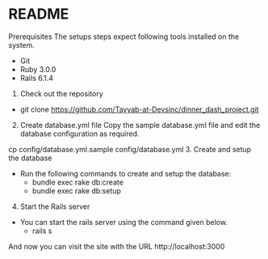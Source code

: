 # README

Prerequisites
The setups steps expect following tools installed on the system.
  * Git
  * Ruby 3.0.0
  * Rails 6.1.4


1. Check out the repository
  * git clone https://github.com/Tayyab-at-Devsinc/dinner_dash_project.git

2. Create database.yml file
Copy the sample database.yml file and edit the database configuration as required.

cp config/database.yml.sample config/database.yml
3. Create and setup the database
  * Run the following commands to create and setup the database:
      * bundle exec rake db:create
      * bundle exec rake db:setup

4. Start the Rails server
  * You can start the rails server using the command given below.
    * rails s


And now you can visit the site with the URL http://localhost:3000
